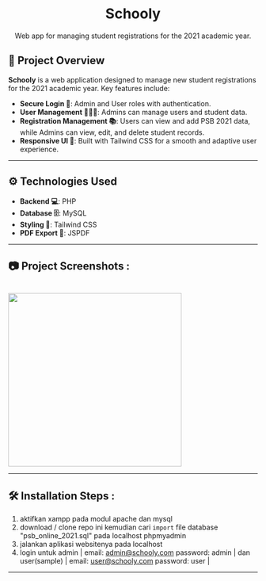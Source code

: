 <h1 align="center" id="title">Schooly</h1>

<p align="center" id="description">Web app for managing student registrations for the 2021 academic year.</p>

## 🌟 Project Overview

**Schooly** is a web application designed to manage new student registrations for the 2021 academic year. Key features include:

- **Secure Login 🔐**: Admin and User roles with authentication.
- **User Management 🧑‍🤝‍🧑**: Admins can manage users and student data.
- **Registration Management 📚**: Users can view and add PSB 2021 data, while Admins can view, edit, and delete student records.
- **Responsive UI 📱**: Built with Tailwind CSS for a smooth and adaptive user experience.

---

## ⚙️ Technologies Used

- **Backend 💻**: PHP
- **Database 🗄️**: MySQL
- **Styling 🎨**: Tailwind CSS
- **PDF Export 📄**: JSPDF

--- 

<h2>📷 Project Screenshots :</h2>
<p align="left">
<br>
   <img src="https://user-images.githubusercontent.com/87967665/142659620-e7fa5d24-1200-4433-b251-b671a4e33ef6.png" border="0" width="350">
</p>

--- 

<h2>🛠️ Installation Steps :</h2>

1. aktifkan xampp pada modul apache dan mysql
2. download / clone repo ini kemudian cari `import` file database "psb_online_2021.sql" pada localhost phpmyadmin
3. jalankan aplikasi websitenya pada localhost
4. login untuk admin | email: admin@schooly.com password: admin | dan user(sample) | email: user@schooly.com password: user |

---
